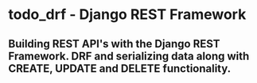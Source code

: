 # todo_drf - Django REST Framework
## Building REST API's with the Django REST Framework. DRF and serializing data along with CREATE, UPDATE and DELETE functionality.
